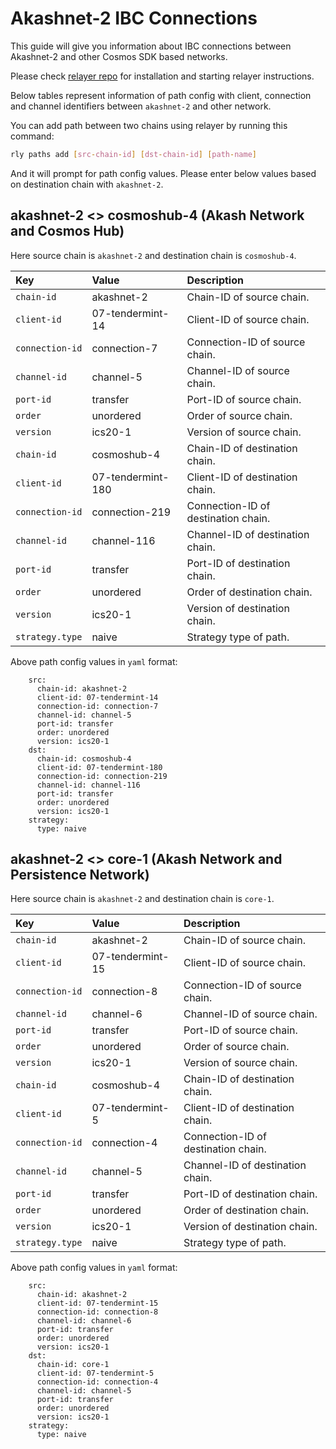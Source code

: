 # Akashnet-2 IBC Connections

This guide will give you information about IBC connections between Akashnet-2 and other Cosmos SDK based networks.

Please check [relayer repo](https://github.com/cosmos/relayer) for installation and starting relayer instructions.

Below tables represent information of path config with client, connection and channel identifiers between `akashnet-2` and other network.

You can add path between two chains using relayer by running this command:
```sh
rly paths add [src-chain-id] [dst-chain-id] [path-name]
```
And it will prompt for path config values. Please enter below values based on destination chain with `akashnet-2`.


## akashnet-2 <> cosmoshub-4 (Akash Network and Cosmos Hub)

Here source chain is `akashnet-2` and destination chain is `cosmoshub-4`.

| Key | Value | Description |
| :--- | :--- | :--- |
| `chain-id` | akashnet-2 | Chain-ID of source chain. |
| `client-id` | 07-tendermint-14 | Client-ID of source chain. |
| `connection-id` | connection-7 | Connection-ID of source chain. |
| `channel-id` | channel-5 | Channel-ID of source chain. |
| `port-id` | transfer | Port-ID of source chain. |
| `order` | unordered | Order of source chain. |
| `version` |  ics20-1 | Version of source chain. |
| `chain-id` | cosmoshub-4 | Chain-ID of destination chain. |
| `client-id` | 07-tendermint-180 | Client-ID of destination chain. |
| `connection-id` | connection-219 | Connection-ID of destination chain. |
| `channel-id` | channel-116 | Channel-ID of destination chain. |
| `port-id` | transfer | Port-ID of destination chain. |
| `order` | unordered | Order of destination chain. |
| `version` |  ics20-1 | Version of destination chain. |
| `strategy.type` | naive | Strategy type of path. |


Above path config values in `yaml` format:
```
    src:
      chain-id: akashnet-2
      client-id: 07-tendermint-14
      connection-id: connection-7
      channel-id: channel-5
      port-id: transfer
      order: unordered
      version: ics20-1
    dst:
      chain-id: cosmoshub-4
      client-id: 07-tendermint-180
      connection-id: connection-219
      channel-id: channel-116
      port-id: transfer
      order: unordered
      version: ics20-1
    strategy:
      type: naive
```

## akashnet-2 <> core-1 (Akash Network and Persistence Network)

Here source chain is `akashnet-2` and destination chain is `core-1`.

| Key | Value | Description |
| :--- | :--- | :--- |
| `chain-id` | akashnet-2 | Chain-ID of source chain. |
| `client-id` | 07-tendermint-15 | Client-ID of source chain. |
| `connection-id` | connection-8 | Connection-ID of source chain. |
| `channel-id` | channel-6 | Channel-ID of source chain. |
| `port-id` | transfer | Port-ID of source chain. |
| `order` | unordered | Order of source chain. |
| `version` |  ics20-1 | Version of source chain. |
| `chain-id` | cosmoshub-4 | Chain-ID of destination chain. |
| `client-id` | 07-tendermint-5 | Client-ID of destination chain. |
| `connection-id` | connection-4 | Connection-ID of destination chain. |
| `channel-id` | channel-5 | Channel-ID of destination chain. |
| `port-id` | transfer | Port-ID of destination chain. |
| `order` | unordered | Order of destination chain. |
| `version` |  ics20-1 | Version of destination chain. |
| `strategy.type` | naive | Strategy type of path. |


Above path config values in `yaml` format:
```
    src:
      chain-id: akashnet-2
      client-id: 07-tendermint-15
      connection-id: connection-8
      channel-id: channel-6
      port-id: transfer
      order: unordered
      version: ics20-1
    dst:
      chain-id: core-1
      client-id: 07-tendermint-5
      connection-id: connection-4
      channel-id: channel-5
      port-id: transfer
      order: unordered
      version: ics20-1
    strategy:
      type: naive
```